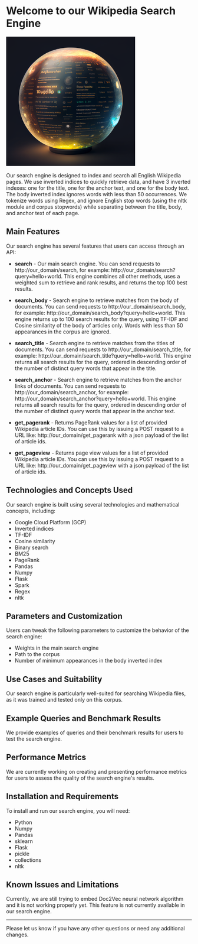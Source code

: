 # Welcome to our Wikipedia Search Engine
[<img src="./MidJourney_IR.png" width="350"/>](./MidJourney_IR.png)


Our search engine is designed to index and search all English Wikipedia pages. We use inverted indices to quickly retrieve data, and have 3 inverted indexes: one for the title, one for the anchor text, and one for the body text. The body inverted index ignores words with less than 50 occurrences. We tokenize words using Regex, and ignore English stop words (using the nltk module and corpus stopwords) while separating between the title, body, and anchor text of each page.

## Main Features

Our search engine has several features that users can access through an API:

* **search** - Our main search engine. You can send requests to http://our_domain/search, for example: http://our_domain/search?query=hello+world. This engine combines all other methods, uses a weighted sum to retrieve and rank results, and returns the top 100 best results.


* **search_body** - Search engine to retrieve matches from the body of documents. You can send requests to http://our_domain/search_body, for example: http://our_domain/search_body?query=hello+world. This engine returns up to 100 search results for the query, using TF-IDF and Cosine similarity of the body of articles only. Words with less than 50 appearances in the corpus are ignored.


* **search_title** - Search engine to retrieve matches from the titles of documents. You can send requests to http://our_domain/search_title, for example: http://our_domain/search_title?query=hello+world. This engine returns all search results for the query, ordered in descending order of the number of distinct query words that appear in the title.


* **search_anchor** - Search engine to retrieve matches from the anchor links of documents. You can send requests to http://our_domain/search_anchor, for example: http://our_domain/search_anchor?query=hello+world. This engine returns all search results for the query, ordered in descending order of the number of distinct query words that appear in the anchor text.


* **get_pagerank** - Returns PageRank values for a list of provided Wikipedia article IDs. You can use this by issuing a POST request to a URL like: http://our_domain/get_pagerank with a json payload of the list of article ids.


* **get_pageview** - Returns page view values for a list of provided Wikipedia article IDs. You can use this by issuing a POST request to a URL like: http://our_domain/get_pageview with a json payload of the list of article ids.


## Technologies and Concepts Used

Our search engine is built using several technologies and mathematical concepts, including: 

* Google Cloud Platform (GCP)
* Inverted indices
* TF-IDF
* Cosine similarity
* Binary search
* BM25
* PageRank
* Pandas
* Numpy
* Flask
* Spark
* Regex
* nltk

## Parameters and Customization

Users can tweak the following parameters to customize the behavior of the search engine:

* Weights in the main search engine
* Path to the corpus
* Number of minimum appearances in the body inverted index

## Use Cases and Suitability

Our search engine is particularly well-suited for searching Wikipedia files, as it was trained and tested only on this corpus.

## Example Queries and Benchmark Results

We provide examples of queries and their benchmark results for users to test the search engine.

## Performance Metrics

We are currently working on creating and presenting performance metrics for users to assess the quality of the search engine's results.

## Installation and Requirements

To install and run our search engine, you will need:

* Python 
* Numpy 
* Pandas
* sklearn 
* Flask
* pickle
* collections
* nltk

## Known Issues and Limitations

Currently, we are still trying to embed Doc2Vec neural network algorithm and it is not working properly yet. This feature is not currently available in our search engine.

----------------------
Please let us know if you have any other questions or need any additional changes.